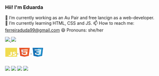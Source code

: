 ### Hii! I'm Eduarda

🔭 I’m currently working as an Au Pair and free lancign as a web-developer.
🌱 I’m currently learning HTML, CSS and JS. 
 📫 How to reach me: ferreiraduda99@gmail.com 😄 Pronouns: she/her

<div>
  <a href="https://github.com/flduda">
    <img height= "180em" src="https://github-readme-stats.vercel.app/api?username=flduda&show_icons=true&theme=buefy"/>
    <img height= "180em" src="https://github-readme-stats.vercel.app/api/top-langs/?username=flduda&show_icons=true&theme=buefy"/>
</div>
    
<div style="display: inline_block"><br>
  <img align="center" alt="Duda-JS" height="30" width="40" src="https://raw.githubusercontent.com/devicons/devicon/master/icons/javascript/javascript-plain.svg">
  <img align="center" alt="Duda-HTML" height="30" width="40" src="https://raw.githubusercontent.com/devicons/devicon/master/icons/html5/html5-original.svg">
  <img align="center" alt="Duda-CSS" height="30" width="40" src="https://raw.githubusercontent.com/devicons/devicon/master/icons/css3/css3-original.svg">
</div>

##

<div> 

  <a href="https://instagram.com/flduda" target="_blank"><img src="https://img.shields.io/badge/-Instagram-%23E4405F?style=for-the-badge&logo=instagram&logoColor=white" target="_blank"></a>
   <a href="https://discord.gg/3Rvjw7N7" target="_blank"><img src="https://img.shields.io/badge/Discord-7289DA?style=for-the-badge&logo=discord&logoColor=white" target="_blank"></a> 
  <a href = "mailto:ferreiraduda99@gmail.com"><img src="https://img.shields.io/badge/-Gmail-%23333?style=for-the-badge&logo=gmail&logoColor=white" target="_blank"></a>
  <a href="https://www.linkedin.com/in/eduardaflima/" target="_blank"><img src="https://img.shields.io/badge/-LinkedIn-%230077B5?style=for-the-badge&logo=linkedin&logoColor=white" target="_blank"></a> 
  
</div>
